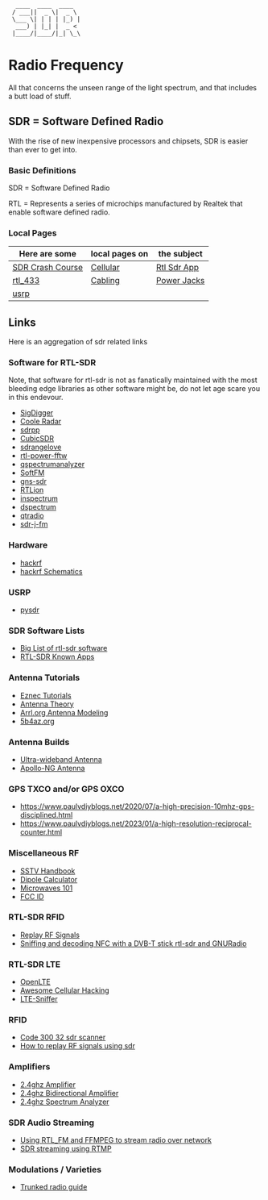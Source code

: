 ```text
  ____  ____  ____
 / ___||  _ \|  _ \
 \___ \| | | | |_) |
  ___) | |_| |  _ <
 |____/|____/|_| \_\
```

Radio Frequency
================

All that concerns the unseen range of the light spectrum, and that includes a butt load of stuff.

SDR = Software Defined Radio
-----------------------------

With the rise of new inexpensive processors and chipsets, SDR is easier than ever to get into.

### Basic Definitions

SDR = Software Defined Radio

RTL = Represents a series of microchips manufactured by Realtek that enable software defined radio.

### Local Pages

| Here are some                 | local pages on       | the subject               |
| -------------                 | --------------       | -----------               |
| [SDR Crash Course](sdr-crash) | [Cellular](cellular) | [Rtl Sdr App](rtlsdr-app) |
| [rtl_433](rtl_433)            | [Cabling](cables)    | [Power Jacks](powerjacks) |
| [usrp](usrp)                  |                      |                           |

Links
------

Here is an aggregation of sdr related links

### Software for RTL-SDR

Note, that software for rtl-sdr is not as fanatically maintained with the most bleeding edge libraries as other software might be, do not let
age scare you in this endevour.

- [SigDigger](https://github.com/BatchDrake/SigDigger)
- [Coole Radar](https://github.com/wiseman/coole-radar)
- [sdrpp](https://www.sdrpp.org/)
- [CubicSDR](https://github.com/cjcliffe/CubicSDR)
- [sdrangelove](https://osmocom.org/projects/sdr/wiki/sdrangelove)
- [rtl-power-fftw](https://github.com/AD-Vega/rtl-power-fftw)
- [qspectrumanalyzer](https://github.com/xmikos/qspectrumanalyzer)
- [SoftFM](https://github.com/jorisvr/SoftFM)
- [gns-sdr](https://gnss-sdr.org/docs/tutorials/gnss-sdr-operation-realtek-rtl2832u-usb-dongle-dvb-t-receiver/)
- [RTLion](https://github.com/RTLion-Framework/RTLion)
- [inspectrum](https://github.com/miek/inspectrum)
- [dspectrum](https://github.com/tresacton/dspectrumgui)
- [qtradio](https://napan.ca/ghpsdr3/index.php/QtRadio_Installation)
- [sdr-j-fm](https://github.com/JvanKatwijk/sdr-j-fm)

### Hardware

- [hackrf](https://hackrf.readthedocs.io/en/latest/index.html)
- [hackrf Schematics](https://hackrf.readthedocs.io/en/latest/hardware_components.html)

### USRP

- [pysdr](https://pysdr.org/content/usrp.html)

### SDR Software Lists

- [Big List of rtl-sdr software](https://www.rtl-sdr.com/big-list-rtl-sdr-supported-software/)
- [RTL-SDR Known Apps](https://osmocom.org/projects/rtl-sdr/wiki/Rtl-sdr#Known-Apps)

### Antenna Tutorials

- [Eznec Tutorials](https://www.hamradiodeals.co.uk/forums/viewforum.php?f=46)
- [Antenna Theory](https://www.antenna-theory.com/measurements/antenna.php#equipment)
- [Arrl.org Antenna Modeling](https://www.arrl.org/antenna-modeling)
- [5b4az.org](http://www.5b4az.org)

### Antenna Builds

- [Ultra-wideband Antenna](https://hexandflex.com/2017/12/03/making-an-ultrawideband-antenna-pt1/)
- [Apollo-NG Antenna](https://apollo.open-resource.org/mission:log:2012:08:02:active-wideband-receiver-antenna-for-sdr)

### GPS TXCO and/or GPS OXCO

- https://www.paulvdiyblogs.net/2020/07/a-high-precision-10mhz-gps-disciplined.html
- https://www.paulvdiyblogs.net/2023/01/a-high-resolution-reciprocal-counter.html

### Miscellaneous RF

- [SSTV Handbook](https://www.sstv-handbook.com/)
- [Dipole Calculator](https://www.omnicalculator.com/physics/dipole)
- [Microwaves 101](https://www.microwaves101.com)
- [FCC ID](https://fccid.io/)

### RTL-SDR RFID

- [Replay RF Signals](https://www.blackhillsinfosec.com/how-to-replay-rf-signals-using-sdr/)
- [Sniffing and decoding NFC with a DVB-T stick rtl-sdr and GNURadio](http://blog.rona.fr/post/2017/10/15/Sniffing-and-decoding-NFC-with-a-DVB-T-stick-rtl-sdr-and-GNURadio?pub=0#pr)

### RTL-SDR LTE

- [OpenLTE](https://github.com/mgp25/OpenLTE#installing-gnuradio-with-uhd)
- [Awesome Cellular Hacking](https://github.com/W00t3k/Awesome-Cellular-Hacking)
- [LTE-Sniffer](https://github.com/SysSec-KAIST/LTESniffer)

### RFID

- [Code 300 32 sdr scanner](https://staffjd.weebly.com/blog/code-300-32-sdr-scanner)
- [How to replay RF signals using sdr](https://www.blackhillsinfosec.com/how-to-replay-rf-signals-using-sdr/)

### Amplifiers

- [2.4ghz Amplifier](https://www.qsl.net/n9zia/wireless/2.4amp.html)
- [2.4ghz Bidirectional Amplifier](https://www.qsl.net/n9zia/wireless/appendixD.html)
- [2.4ghz Spectrum Analyzer](https://www.qsl.net/va3iul/2.4GHz_Spectrum_Analyzer/2.4GHz_Spectrum_Analyzer.htm)

### SDR Audio Streaming

- [Using RTL_FM and FFMPEG to stream radio over network](https://www.nicklansley.com/post/using-rtl_fm-and-ffmpeg-to-stream-radio-audio-over-network)
- [SDR streaming using RTMP](https://jekhokie.github.io/sdr/rtmp/2021/03/03/sdr-rtmp-pubsub.html)

### Modulations / Varieties

- [Trunked radio guide](https://www.andrewmohawk.com/2020/06/12/trunked-radio-a-guide/)
